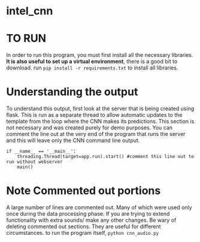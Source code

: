 # intel_cnn

# TO RUN
In order to run this program, you must first install all the necessary libraries. **It is also useful to set up a virtual environment**, there is a good bit to download.
run `pip install -r requirements.txt` to install all libraries. 
# Understanding the output
To understand this output, first look at the server that is being created using flask. This is run as a separate thread to allow automatic updates to the template from the loop where the CNN makes its predictions. This section is not necessary and was created purely for demo purposes. You can comment the line out at the very end of the program that runs the server and this will leave only the CNN command line output. 
```
if __name__ == '__main__':
    threading.Thread(target=app.run).start() #comment this line out to run without webserver
    main()
```

# Note Commented out portions
A large number of lines are commented out. Many of which were used only once during the data processing phase. If you are trying to extend functionality with extra sounds/ make any other changes. Be wary of deleting commented out sections. They are useful for different circumstances. 
to run the program itself, `python cnn_audio.py`

